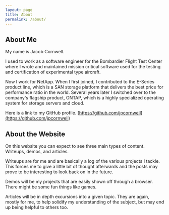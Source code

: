 ```yaml
---
layout: page
title: About
permalink: /about/
---
```


About Me
--------

My name is Jacob Cornwell.

I used to work as a software engineer for the Bombardier Flight Test Center
where I wrote and maintained mission critical software used for the testing and
certification of experimental type aircraft.

Now I work for NetApp. When I first joined, I contributed to the E-Series
product line, which is a SAN storage platform that delivers the best price for
performance ratio in the world. Several years later I switched over to the
company's flagship product, ONTAP, which is a highly specialized operating
system for storage servers and cloud.

Here is a link to my GitHub profile.
[https://github.com/jpcornwell](https://github.com/jpcornwell)

About the Website
-----------------

On this website you can expect to see three main types of content. Writeups,
demos, and articles.

Writeups are for me and are basically a log of the various projects I tackle.
This forces me to give a little bit of thought afterwards and the posts may
prove to be interesting to look back on in the future.

Demos will be my projects that are easily shown off through a browser. There
might be some fun things like games.

Articles will be in depth excursions into a given topic. They are again, mostly
for me, to help solidify my understanding of the subject, but may end up being
helpful to others too.

